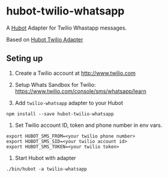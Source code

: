 # hubot-twilio-whatsapp

A [Hubot](https://hubot.github.com/) Adapter for Twilio Whastapp messages.

Based on [Hubot Twilio Adapter](https://github.com/jkarmel/hubot-twilio)

## Seting up

1. Create a Twilio account at http://www.twilio.com

1. Setup Whats Sandbox for Twilio: https://www.twilio.com/console/sms/whatsapp/learn

1. Add `twilio-whatsapp` adapter to your Hubot

  ```
  npm install --save hubot-twilio-whatsapp
  ```

1. Set Twilio account ID, token and phone number in env vars.

  ```
  export HUBOT_SMS_FROM=<your twilio phone number>
  export HUBOT_SMS_SID=<your twilio account id>
  export HUBOT_SMS_TOKEN=<your twilio token>
  ```

1. Start Hubot with adapter

  ```
  ./bin/hubot -a twilio-whatsapp
  ```

